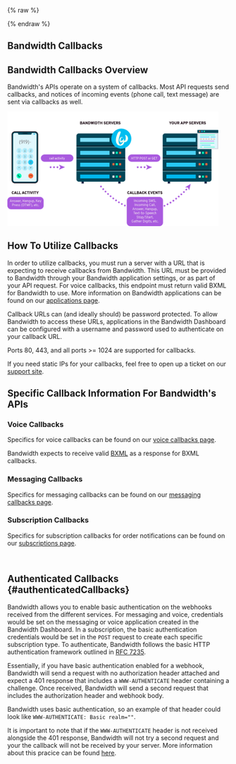 {% raw %}
<section class="callbacksOverview">
{% endraw %}

# Bandwidth Callbacks

## Bandwidth Callbacks Overview

Bandwidth's APIs operate on a system of callbacks. Most API requests send callbacks, and notices of incoming events (phone call, text message) are sent via callbacks as well.

<img src="../../images/bandwidth_callbacks.png" style="max-width:95%">

## How To Utilize Callbacks

In order to utilize callbacks, you must run a server with a URL that is expecting to receive callbacks from Bandwidth. This URL must be provided to Bandwidth through your Bandwidth application settings, or as part of your API request. For voice callbacks, this endpoint must return valid BXML for Bandwidth to use. More information on Bandwidth applications can be found on our [applications page](../../account/applications/about.md).

Callback URLs can (and ideally should) be password protected. To allow Bandwidth to access these URLs, applications in the Bandwidth Dashboard can be configured with a username and password used to authenticate on your callback URL.

Ports 80, 443, and all ports >= 1024 are supported for callbacks.

If you need static IPs for your callbacks, feel free to open up a ticket on our [support site](https://support.bandwidth.com/hc/en-us/requests/new).

## Specific Callback Information For Bandwidth's APIs

### Voice Callbacks

Specifics for voice callbacks can be found on our [voice callbacks page](../../voice/bxml/callbacks/about.md).

Bandwidth expects to receive valid [BXML](../../voice/bxml/about.md) as a response for BXML callbacks.

### Messaging Callbacks

Specifics for messaging callbacks can be found on our [messaging callbacks page](../../messaging/callbacks/messageEvents.md).

### Subscription Callbacks

Specifics for subscription callbacks for order notifications can be found on our [subscriptions page](../../account/subscriptions/about,md).

<br>

## Authenticated Callbacks {#authenticatedCallbacks}

Bandwidth allows you to enable basic authentication on the webhooks received from the different services. For messaging and voice, credentials would be set on the messaging or voice application created in the Bandwidth Dashboard. In a subscription, the basic authentication credentials would be set in the <code class="post">POST</code> request to create each specific subscription type. To authenticate, Bandwidth follows the basic HTTP authentication framework outlined in [RFC 7235](https://tools.ietf.org/html/rfc7235).

Essentially, if you have basic authentication enabled for a webhook, Bandwidth will send a request with no authorization header attached and expect a 401 response that includes a `WWW-AUTHENTICATE` header containing a challenge. Once received, Bandwidth will send a second request that includes the authorization header and webhook body.

Bandwidth uses basic authentication, so an example of that header could look like `WWW-AUTHENTICATE: Basic realm=""`.

It is important to note that if the `WWW-AUTHENTICATE` header is not received alongside the 401 response, Bandwidth will not try a second request and your the callback will not be received by your server. More information about this pracice can be found [here](https://developer.mozilla.org/en-US/docs/Web/HTTP/Authentication).
